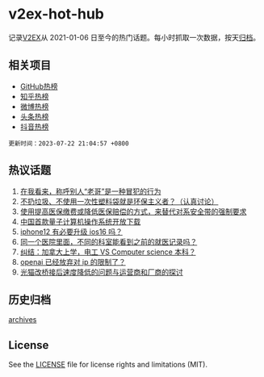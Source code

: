 # v2ex-hot-hub

 记录[V2EX](https://www.v2ex.com/)从 2021-01-06 日至今的热门话题。每小时抓取一次数据，按天[归档](archives)。
 
 ## 相关项目

- [GitHub热榜](https://github.com/it985/github-hot-hub)
- [知乎热榜](https://github.com/it985/zhihu-hot-hub)
- [微博热榜](https://github.com/it985/weibo-hot-hub)
- [头条热榜](https://github.com/it985/toutiao-hot-hub)
- [抖音热榜](https://github.com/it985/douyin-hot-hub)


 `更新时间：2023-07-22 21:04:57 +0800`

## 热议话题

1. [在我看来，称呼别人“老哥”是一种冒犯的行为](https://www.v2ex.com/t/958794)
1. [不扔垃圾、不使用一次性塑料袋就是环保主义者？（认真讨论）](https://www.v2ex.com/t/958717)
1. [使用提高医保缴费或降低医保赔偿的方式，来替代对系安全带的强制要求](https://www.v2ex.com/t/958837)
1. [中国首款量子计算机操作系统开放下载](https://www.v2ex.com/t/958759)
1. [iphone12 有必要升级 ios16 吗？](https://www.v2ex.com/t/958744)
1. [同一个医院里面，不同的科室能看到之前的就医记录吗？](https://www.v2ex.com/t/958752)
1. [纠结：加拿大上学，电工 VS Computer science 本科？](https://www.v2ex.com/t/958789)
1. [openai 已经放弃对 ip 的限制了？](https://www.v2ex.com/t/958763)
1. [光猫改桥接后速度降低的问题与运营商和厂商的探讨](https://www.v2ex.com/t/958813)

## 历史归档

[archives](archives)

## License

See the [LICENSE](LICENSE) file for license rights and limitations (MIT).
